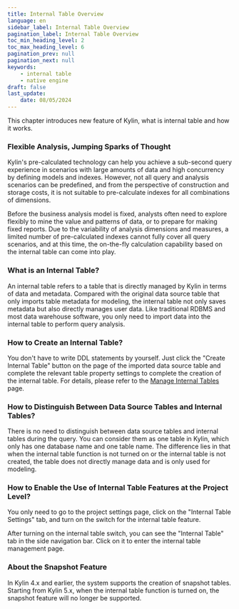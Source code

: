 ```yaml
---
title: Internal Table Overview
language: en
sidebar_label: Internal Table Overview
pagination_label: Internal Table Overview
toc_min_heading_level: 2
toc_max_heading_level: 6
pagination_prev: null
pagination_next: null
keywords:
    - internal table
    - native engine
draft: false
last_update:
    date: 08/05/2024
---
```


This chapter introduces new feature of Kylin, what is internal table and how it works.

### Flexible Analysis, Jumping Sparks of Thought

Kylin's pre-calculated technology can help you achieve a sub-second query experience in scenarios with large amounts of data and high concurrency by defining models and indexes. However, not all query and analysis scenarios can be predefined, and from the perspective of construction and storage costs, it is not suitable to pre-calculate indexes for all combinations of dimensions.

Before the business analysis model is fixed, analysts often need to explore flexibly to mine the value and patterns of data, or to prepare for making fixed reports. Due to the variability of analysis dimensions and measures, a limited number of pre-calculated indexes cannot fully cover all query scenarios, and at this time, the on-the-fly calculation capability based on the internal table can come into play.

### What is an Internal Table?

An internal table refers to a table that is directly managed by Kylin in terms of data and metadata.
Compared with the original data source table that only imports table metadata for modeling, the internal table not only saves metadata but also directly manages user data. Like traditional RDBMS and most data warehouse software, you only need to import data into the internal table to perform query analysis.

### How to Create an Internal Table?

You don't have to write DDL statements by yourself. Just click the "Create Internal Table" button on the page of the imported data source table and complete the relevant table property settings to complete the creation of the internal table.
For details, please refer to the [Manage Internal Tables](./internal_table_management.md) page.

### How to Distinguish Between Data Source Tables and Internal Tables?

There is no need to distinguish between data source tables and internal tables during the query. You can consider them as one table in Kylin, which only has one database name and one table name. The difference lies in that when the internal table function is not turned on or the internal table is not created, the table does not directly manage data and is only used for modeling.

### How to Enable the Use of Internal Table Features at the Project Level?

You only need to go to the project settings page, click on the "Internal Table Settings" tab, and turn on the switch for the internal table feature.

After turning on the internal table switch, you can see the "Internal Table" tab in the side navigation bar. Click on it to enter the internal table management page.

### About the Snapshot Feature

In Kylin 4.x and earlier, the system supports the creation of snapshot tables. Starting from Kylin 5.x, when the internal table function is turned on, the snapshot feature will no longer be supported.
